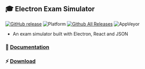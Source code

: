 ## :mortar_board: Electron Exam Simulator

[![GitHub release](https://img.shields.io/github/release/benjaminadk/electron-exam.svg?style=flat-square)](https://github.com/benjaminadk/electron-exam/releases) ![Platform](https://img.shields.io/badge/platform-windows-lightgrey.svg?style=flat-square) [![Github All Releases](https://img.shields.io/github/downloads/benjaminadk/electron-exam/total.svg?style=flat-square)](https://github.com/benjaminadk/electron-exam/releases)
![AppVeyor](https://img.shields.io/appveyor/ci/benjaminadk/electron-exam.svg?style=flat-square)

- An exam simulator built with Electron, React and JSON

### :notebook: [Documentation](https://github.com/benjaminadk/electron-exam/wiki)

### :zap: [Download](https://github.com/benjaminadk/electron-exam/releases)
